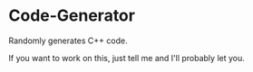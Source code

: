 # Code-Generator
Randomly generates C++ code.

If you want to work on this, just tell me and I'll probably let you.
